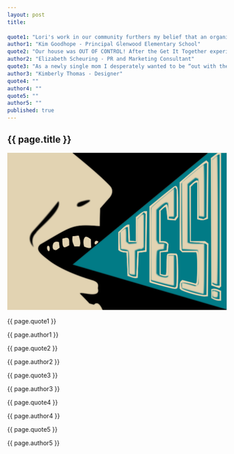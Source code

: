 ```yaml
---
layout: post
title:

quote1: "Lori's work in our community furthers my belief that an organized, calm, clean home is directly linked to kids doing well in class."
author1: "Kim Goodhope - Principal Glenwood Elementary School"
quote2: "Our house was OUT OF CONTROL! After the Get It Together experience my family is now able to focus on enjoying time together instead of spending countless hours picking up. You're absolutely the BEST!"
author2: "Elizabeth Scheuring - PR and Marketing Consultant"
quote3: "As a newly single mom I desperately wanted to be “out with the old”. Thanks to Get It Together, a huge weight has been lifted and it’s “on with new” beginnings."
author3: "Kimberly Thomas - Designer"
quote4: ""
author4: ""
quote5: ""
author5: ""
published: true
---
```


<section id="testamonials" class="testamonials content-section text-center">
  <div class="container-fluid">
    <div class="row">
      <div class="col-md-12">
          <h2>{{ page.title }}</h2>
      </div>
    </div>
      <div class="art row">
        <img src="../img/testamonials-yes.svg" class="img-responsive" alt="Responsive image">
        <span class="quotes">
          <p class="quote">{{ page.quote1 }}</p><p class="author">{{ page.author1 }}</p>
          <p class="quote">{{ page.quote2 }}</p><p class="author">{{ page.author2 }}</p>
          <p class="quote">{{ page.quote3 }}</p><p class="author">{{ page.author3 }}</p>
          <p class="quote">{{ page.quote4 }}</p><p class="author">{{ page.author4 }}</p>
          <p class="quote">{{ page.quote5 }}</p><p class="author">{{ page.author5 }}</p>
        </span>
      </div>
      <div class="row">
          <div class="col-sm-10 col-sm-offset-1 text-center">
              <a href="#about" class="btn btn-circle page-scroll">
                <i class="fa fa-angle-double-down animated"></i>
              </a>
          </div>
      </div>
  </div>
</section>
